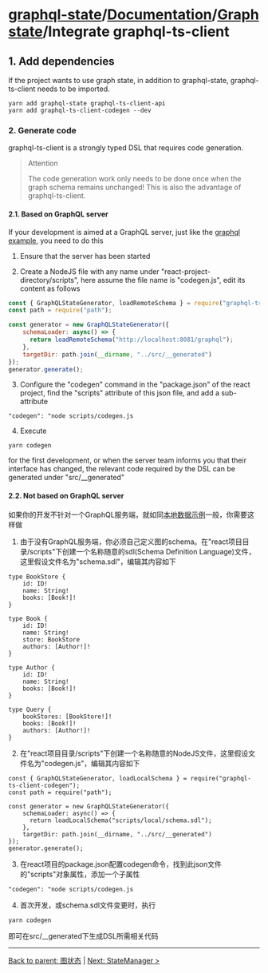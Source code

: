 # [graphql-state](https://github.com/babyfish-ct/graphql-state)/[Documentation](../README.md)/[Graph state](./README.md)/Integrate graphql-ts-client

## 1. Add dependencies

If the project wants to use graph state, in addition to graphql-state, graphql-ts-client needs to be imported.
```
yarn add graphql-state graphql-ts-client-api
yarn add graphql-ts-client-codegen --dev
```

### 2. Generate code

graphql-ts-client is a strongly typed DSL that requires code generation.

> Attention
>
> The code generation work only needs to be done once when the graph schema remains unchanged! This is also the advantage of graphql-ts-client.

#### 2.1. Based on GraphQL server

If your development is aimed at a GraphQL server, just like the [graphql example](https://github.com/babyfish-ct/graphql-state/tree/master/example/client/src/graph/graphql), you need to do this

1. Ensure that the server has been started

2. Create a NodeJS file with any name under "react-project-directory/scripts", here assume the file name is "codegen.js", edit its content as follows

```js
const { GraphQLStateGenerator, loadRemoteSchema } = require("graphql-ts-client-codegen");
const path = require("path");

const generator = new GraphQLStateGenerator({
    schemaLoader: async() => {
      return loadRemoteSchema("http://localhost:8081/graphql");
    },
    targetDir: path.join(__dirname, "../src/__generated")
});
generator.generate();
```

3. Configure the "codegen" command in the "package.json" of the react project, find the "scripts" attribute of this json file, and add a sub-attribute
```
"codegen": "node scripts/codegen.js
```

4. Execute 
```
yarn codegen
```
for the first development, or when the server team informs you that their interface has changed, the relevant code required by the DSL can be generated under "src/__generated"

#### 2.2. Not based on GraphQL server

如果你的开发不针对一个GraphQL服务端，就如同[本地数据示例](https://github.com/babyfish-ct/graphql-state/tree/master/example/client/src/graph/local)一般，你需要这样做

1. 由于没有GraphQL服务端，你必须自己定义图的schema。在"react项目目录/scripts"下创建一个名称随意的sdl(Schema Definition Language)文件，这里假设文件名为"schema.sdl"，编辑其内容如下
```
type BookStore {
    id: ID!
    name: String!
    books: [Book!]!
}

type Book {
    id: ID!
    name: String!
    store: BookStore
    authors: [Author!]!
}

type Author {
    id: ID!
    name: String!
    books: [Book!]!
}

type Query {
    bookStores: [BookStore!]!
    books: [Book!]!
    authors: [Author!]!
}
```

2. 在"react项目目录/scripts"下创建一个名称随意的NodeJS文件，这里假设文件名为"codegen.js"，编辑其内容如下
```
const { GraphQLStateGenerator, loadLocalSchema } = require("graphql-ts-client-codegen");
const path = require("path");

const generator = new GraphQLStateGenerator({
    schemaLoader: async() => {
      return loadLocalSchema("scripts/local/schema.sdl");
    },
    targetDir: path.join(__dirname, "../src/__generated")
});
generator.generate();
```

3. 在react项目的package.json配置codegen命令，找到此json文件的"scripts"对象属性，添加一个子属性
```
"codegen": "node scripts/codegen.js
```

4. 首次开发，或schema.sdl文件变更时，执行
```
yarn codegen
```
即可在src/__generated下生成DSL所需相关代码

--------------------------------------

[Back to parent: 图状态](./README.md) | [Next: StateManager >](./state-manager.md)
